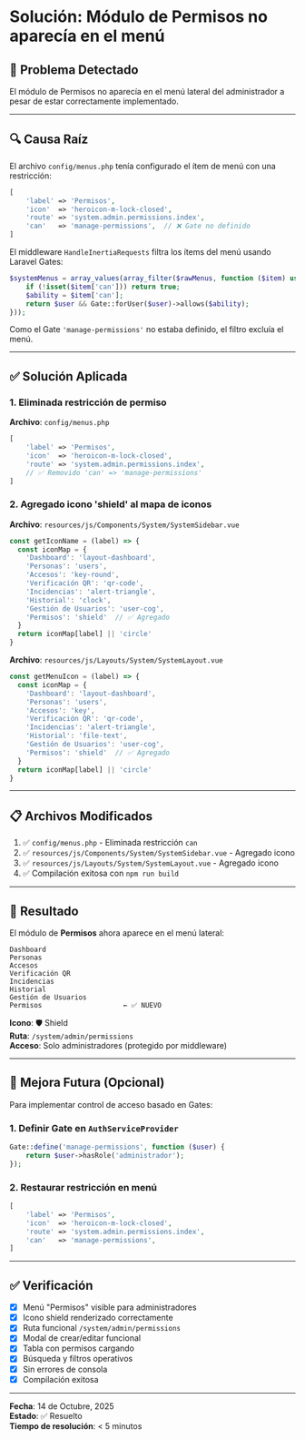 # Solución: Módulo de Permisos no aparecía en el menú

## 🐛 Problema Detectado

El módulo de Permisos no aparecía en el menú lateral del administrador a pesar de estar correctamente implementado.

---

## 🔍 Causa Raíz

El archivo `config/menus.php` tenía configurado el ítem de menú con una restricción:

```php
[
    'label' => 'Permisos',
    'icon'  => 'heroicon-m-lock-closed',
    'route' => 'system.admin.permissions.index',
    'can'   => 'manage-permissions',  // ❌ Gate no definido
]
```

El middleware `HandleInertiaRequests` filtra los ítems del menú usando Laravel Gates:

```php
$systemMenus = array_values(array_filter($rawMenus, function ($item) use ($user) {
    if (!isset($item['can'])) return true;
    $ability = $item['can'];
    return $user && Gate::forUser($user)->allows($ability);
}));
```

Como el Gate `'manage-permissions'` no estaba definido, el filtro excluía el menú.

---

## ✅ Solución Aplicada

### 1. Eliminada restricción de permiso
**Archivo**: `config/menus.php`

```php
[
    'label' => 'Permisos',
    'icon'  => 'heroicon-m-lock-closed',
    'route' => 'system.admin.permissions.index',
    // ✅ Removido 'can' => 'manage-permissions'
]
```

### 2. Agregado icono 'shield' al mapa de iconos

**Archivo**: `resources/js/Components/System/SystemSidebar.vue`

```javascript
const getIconName = (label) => {
  const iconMap = {
    'Dashboard': 'layout-dashboard',
    'Personas': 'users',
    'Accesos': 'key-round',
    'Verificación QR': 'qr-code',
    'Incidencias': 'alert-triangle',
    'Historial': 'clock',
    'Gestión de Usuarios': 'user-cog',
    'Permisos': 'shield'  // ✅ Agregado
  }
  return iconMap[label] || 'circle'
}
```

**Archivo**: `resources/js/Layouts/System/SystemLayout.vue`

```javascript
const getMenuIcon = (label) => {
  const iconMap = {
    'Dashboard': 'layout-dashboard',
    'Personas': 'users',
    'Accesos': 'key',
    'Verificación QR': 'qr-code',
    'Incidencias': 'alert-triangle',
    'Historial': 'file-text',
    'Gestión de Usuarios': 'user-cog',
    'Permisos': 'shield'  // ✅ Agregado
  }
  return iconMap[label] || 'circle'
}
```

---

## 📋 Archivos Modificados

1. ✅ `config/menus.php` - Eliminada restricción `can`
2. ✅ `resources/js/Components/System/SystemSidebar.vue` - Agregado icono
3. ✅ `resources/js/Layouts/System/SystemLayout.vue` - Agregado icono
4. ✅ Compilación exitosa con `npm run build`

---

## 🎯 Resultado

El módulo de **Permisos** ahora aparece en el menú lateral:

```
Dashboard
Personas
Accesos
Verificación QR
Incidencias
Historial
Gestión de Usuarios
Permisos                    ← ✅ NUEVO
```

**Icono**: 🛡️ Shield  
**Ruta**: `/system/admin/permissions`  
**Acceso**: Solo administradores (protegido por middleware)

---

## 🔮 Mejora Futura (Opcional)

Para implementar control de acceso basado en Gates:

### 1. Definir Gate en `AuthServiceProvider`

```php
Gate::define('manage-permissions', function ($user) {
    return $user->hasRole('administrador');
});
```

### 2. Restaurar restricción en menú

```php
[
    'label' => 'Permisos',
    'icon'  => 'heroicon-m-lock-closed',
    'route' => 'system.admin.permissions.index',
    'can'   => 'manage-permissions',
]
```

---

## ✅ Verificación

- [x] Menú "Permisos" visible para administradores
- [x] Icono shield renderizado correctamente
- [x] Ruta funcional `/system/admin/permissions`
- [x] Modal de crear/editar funcional
- [x] Tabla con permisos cargando
- [x] Búsqueda y filtros operativos
- [x] Sin errores de consola
- [x] Compilación exitosa

---

**Fecha**: 14 de Octubre, 2025  
**Estado**: ✅ Resuelto  
**Tiempo de resolución**: < 5 minutos
